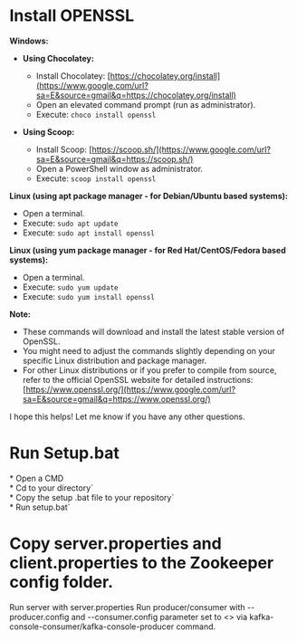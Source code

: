 <h1> Install OPENSSL</h1>

**Windows:**

  * **Using Chocolatey:**

      * Install Chocolatey: [https://chocolatey.org/install](https://www.google.com/url?sa=E&source=gmail&q=https://chocolatey.org/install)
      * Open an elevated command prompt (run as administrator).
      * Execute: `choco install openssl`

  * **Using Scoop:**

      * Install Scoop: [https://scoop.sh/](https://www.google.com/url?sa=E&source=gmail&q=https://scoop.sh/)
      * Open a PowerShell window as administrator.
      * Execute: `scoop install openssl`

**Linux (using apt package manager - for Debian/Ubuntu based systems):**

  * Open a terminal.
  * Execute: `sudo apt update`
  * Execute: `sudo apt install openssl`

**Linux (using yum package manager - for Red Hat/CentOS/Fedora based systems):**

  * Open a terminal.
  * Execute: `sudo yum update`
  * Execute: `sudo yum install openssl`

**Note:**

  * These commands will download and install the latest stable version of OpenSSL.
  * You might need to adjust the commands slightly depending on your specific Linux distribution and package manager.
  * For other Linux distributions or if you prefer to compile from source, refer to the official OpenSSL website for detailed instructions: [https://www.openssl.org/](https://www.google.com/url?sa=E&source=gmail&q=https://www.openssl.org/)

I hope this helps\! Let me know if you have any other questions.
<h1>Run Setup.bat</h1>
* Open a CMD<br>
* Cd to your directory`<br>
* Copy the setup .bat file to your repository`<br>
* Run setup.bat`<br>
<h1> Copy server.properties and client.properties to the Zookeeper config folder.</h1>
Run server with server.properties
Run producer/consumer with --producer.config and --consumer.config parameter set to <<your_path_to_client.properties>> via kafka-console-consumer/kafka-console-producer command.
